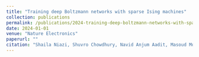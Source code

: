 ```yaml
---
title: "Training deep Boltzmann networks with sparse Ising machines"
collection: publications
permalink: /publications/2024-training-deep-boltzmann-networks-with-sparse-ising
date: 2024-01-01
venue: "Nature Electronics"
paperurl: ""
citation: "Shaila Niazi, Shuvro Chowdhury, Navid Anjum Aadit, Masoud Mohseni, Yao Qin, Kerem Y. Camsari (2024). Training deep Boltzmann networks with sparse Ising machines. Nature Electronics."
---
```

